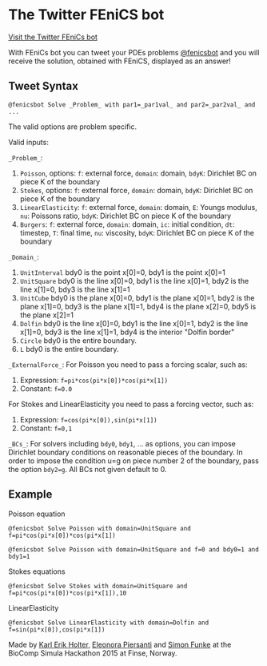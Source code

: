 The Twitter FEniCS bot
==============
[Visit the Twitter FEniCs bot](https://twitter.com/fenicsbot/with_replies)

With FEniCs bot you can tweet your PDEs problems [@fenicsbot](https://twitter.com/fenicsbot/) and you will receive the solution, obtained with FEniCS, displayed as an answer!

Tweet Syntax
------------
```
@fenicsbot Solve _Problem_ with par1=_par1val_ and par2=_par2val_ and ...
```

The valid options are problem specific.


Valid inputs:

`_Problem_`:

1. `Poisson`, options: `f`: external force, `domain`: domain, `bdyK`: Dirichlet BC on piece K of the boundary
2. `Stokes`, options: `f`: external force, `domain`: domain, `bdyK`: Dirichlet BC on piece K of the boundary
3. `LinearElasticity`: `f`: external force, `domain`: domain, `E`: Youngs modulus, `nu`: Poissons ratio, `bdyK`: Dirichlet BC on piece K of the boundary
4. `Burgers`: `f`: external force, `domain`: domain, `ic`: initial condition, `dt`: timestep, `T`: final time, `nu`: viscosity, `bdyK`: Dirichlet BC on piece K of the boundary

`_Domain_`:
1. `UnitInterval` bdy0 is the point x[0]=0, bdy1 is the point x[0]=1
2. `UnitSquare` bdy0 is the line x[0]=0, bdy1 is the line x[0]=1, bdy2 is the line x[1]=0, bdy3 is the line x[1]=1
3. `UnitCube` bdy0 is the plane x[0]=0, bdy1 is the plane x[0]=1, bdy2 is the plane x[1]=0, bdy3 is the plane x[1]=1, bdy4 is the plane x[2]=0, bdy5 is the plane x[2]=1
4. `Dolfin` bdy0 is the line x[0]=0, bdy1 is the line x[0]=1, bdy2 is the line x[1]=0, bdy3 is the line x[1]=1, bdy4 is the interior "Dolfin border"
5. `Circle` bdy0 is the entire boundary.
6. `L` bdy0 is the entire boundary.

`_ExternalForce_`:
For Poisson you need to pass a forcing scalar, such as:

1. Expression: `f=pi*cos(pi*x[0])*cos(pi*x[1])`
2. Constant: `f=0.0`

For Stokes and LinearElasticity you need to pass a forcing vector, such as:

1. Expression: `f=cos(pi*x[0]),sin(pi*x[1])`
2. Constant: `f=0,1`

`_BCs_`:
For solvers including `bdy0`, `bdy1`, ... as options, you can impose Dirichlet boundary conditions on reasonable pieces of the boundary. In order to impose the condition u=g on piece number 2 of the boundary, pass the option `bdy2=g`. All BCs not given default to 0.

Example
-------
Poisson equation
```
@fenicsbot Solve Poisson with domain=UnitSquare and f=pi*cos(pi*x[0])*cos(pi*x[1])
```
```
@fenicsbot Solve Poisson with domain=UnitSquare and f=0 and bdy0=1 and bdy1=1
```

Stokes equations
```
@fenicsbot Solve Stokes with domain=UnitSquare and f=pi*cos(pi*x[0])*cos(pi*x[1]),10
```

LinearElasticity
```
@fenicsbot Solve LinearElasticity with domain=Dolfin and f=sin(pi*x[0]),cos(pi*x[1])
```

Made by [Karl Erik Holter](https://twitter.com/karl__erik), [Eleonora Piersanti](https://twitter.com/eleonorapiersan) and [Simon Funke](https://twitter.com/SimonFunke) at the BioComp Simula Hackathon 2015 at Finse, Norway.


